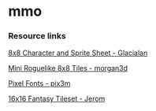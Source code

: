 # mmo
### Resource links

[8x8 Character and Sprite Sheet - Glacialan](https://opengameart.org/content/8x8-character-and-sprite-sheet)

[Mini Roguelike 8x8 Tiles - morgan3d](https://opengameart.org/content/mini-roguelike-8x8-tiles)

[Pixel Fonts - pix3m](https://opengameart.org/content/pixel-fonts-by-pix3m)

[16x16 Fantasy Tileset - Jerom](https://opengameart.org/content/16x16-fantasy-tileset)